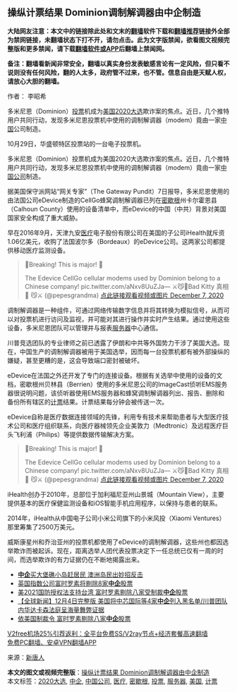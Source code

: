  <h2>操纵计票结果 Dominion调制解调器由中企制造</h2> <p class="notice"><b>大陆网友注意：本文中的链接除此处和文末的<a href="https://github.com/bannedbook/fanqiang" >翻墙</a>软件下载和<a href="https://github.com/killgcd/justmysocks/blob/master/README.md">翻墙推荐</a>链接外全部为禁网链接，未翻墙状态下打不开，请勿点击。此为文字版禁闻，欲看图文视频完整版和更多禁闻，请下载<a href="https://github.com/bannedbook/fanqiang">翻墙软件或APP</a>后翻墙上禁闻网。</p><p>备注：翻墙看新闻非常安全，翻墙以真实身份发表敏感言论有一定风险，但只看不说则没有任何风险，翻的人太多，政府管不过来，也不管。信息自由是天赋人权，请放心大胆的翻墙。</b></p>  <div class="entry"> <p>作者： 李昭希</p> <p id="summary">多米尼恩（Dominion）<a href="https://www.bannedbook.org/bnews/tag/%E6%8A%95%E7%A5%A8/" class="st_tag internal_tag" rel="tag" title="标签 投票 下的日志">投票</a>机成为<a href="https://www.bannedbook.org/bnews/tag/%e7%be%8e%e5%9b%bd/" class="st_tag internal_tag" rel="tag" title="标签 美国 下的日志">美国</a><a href="https://www.bannedbook.org/bnews/tag/2020%e5%a4%a7%e9%80%89/" class="st_tag internal_tag" rel="tag" title="标签 2020大选 下的日志">2020大选</a>欺诈案的焦点。近日，几个推特用户共同行动，发现多米尼恩投票机中使用的调制解调器（modem）竟由一家<span class='wp_keywordlink_affiliate'><a href="https://www.bannedbook.org/" title="中国" target="_blank">中国</a></span>公司制造。</p> <p id="conimg">10月29日，华盛顿特区投票站的一台电子投票机。</p> <p>多米尼恩（Dominion）投票机成为美国2020大选欺诈案的焦点。近日，几个推特用户共同行动，发现多米尼恩投票机中使用的调制解调器（modem）竟由一家<a href="https://www.bannedbook.org/bnews/tag/%E4%B8%AD%E5%9B%BD%E5%85%AC%E5%8F%B8/" class="st_tag internal_tag" rel="tag" title="标签 中国公司 下的日志">中国公司</a>制造。</p>  <p>据美国保守派网站“网关专家”（The Gateway Pundit）7日报导，多米尼恩使用的由法国公司eDevice制造的CellGo蜂窝调制解调器已列在<a href="https://www.bannedbook.org/bnews/tag/%E5%AF%86%E6%AD%87%E6%A0%B9/" class="st_tag internal_tag" rel="tag" title="标签 密歇根 下的日志">密歇根</a>州卡尔霍恩县（Calhoun County）使用的设备清单中，而eDevice的中国（中共）背景对美国国家安全构成了重大威胁。</p> <p>早在2016年9月，天津九安<a href="https://www.bannedbook.org/bnews/tag/%E5%8C%BB%E7%96%97/" class="st_tag internal_tag" rel="tag" title="标签 医疗 下的日志">医疗</a>电子股份有限公司在美国的子公司iHealth就斥资1.06亿美元，收购了法国波尔多（Bordeaux）的eDevice公司。这两家公司都提供移动医疗监测设备。</p> <blockquote><p>🚨Breaking! This is major! 🚨</p> <p>The Edevice CellGo cellular modems used by Dominion belong to a Chinese company! pic.twitter.com/aNxv8UuZJa— ⚔️😼🌹Bad Kitty 真相 🌹 😼⚔️ (@pepesgrandma) <a href="https://twitter.com/pepesgrandma/status/1335888318085681154?ref_src=twsrc%5Etfw">点此链接观看视频或图片 December 7, 2020</a></p> </blockquote> <p>调制解调器是一种组件，可通过网络传输数字信息并将其转换为模拟信号，从而可以对投票机进行访问及监视，并可能对其进行操作并实时产生结果。通过使用这些设备，多米尼恩团队可以管理并与报表<a href="https://www.bannedbook.org/bnews/tag/%E6%9C%8D%E5%8A%A1%E5%99%A8/" class="st_tag internal_tag" rel="tag" title="标签 服务器 下的日志">服务器</a>中心通信。</p> <p>川普竞选团队的专业律师之前已透露了伊朗和中共等外国势力干涉了美国大选。现在，中国生产的调制解调器被用于美国选举，因而每一台投票机都有被外部操纵的嫌疑，甚至更糟的是，这会导致端口密封被破坏。</p> <p>eDevice在法国之外还开发了专门的连接设备。根据有关选举中使用的设备的文档，密歇根州贝林县（Berrien）使用的多米尼恩公司的ImageCast侦听EMS服务器很说明问题，该侦听器使用EMS服务器和蜂窝调制解调器列出、报告、删除和备份所有辖区的<a href="https://www.bannedbook.org/bnews/tag/%E8%AE%A1%E7%A5%A8/" class="st_tag internal_tag" rel="tag" title="标签 计票 下的日志">计票</a>结果。计票结果每分钟会被传送一次。</p> <p>eDevice自称是医疗数据连接领域的先锋，利用专有技术来帮助患者与大型医疗技术公司和医疗组织联系，向医疗器械领先企业美敦力（Medtronic）及远程医疗巨头飞利浦（Philips）等提供数据传输解决方案。</p>  <blockquote><p>🚨Breaking! This is major! 🚨</p> <p>The Edevice CellGo cellular modems used by Dominion belong to a Chinese company! pic.twitter.com/aNxv8UuZJa— ⚔️😼🌹Bad Kitty 真相 🌹 😼⚔️ (@pepesgrandma) <a href="https://twitter.com/pepesgrandma/status/1335888318085681154?ref_src=twsrc%5Etfw">点此链接观看视频或图片 December 7, 2020</a></p></blockquote> <p>iHealth创办于2010年，总部位于加利福尼亚州山景城（Mountain View），主要提供基本的医疗保健监测设备和iOS智能手机应用程序，以保持与患者的联系。</p> <p>2014年，iHealth从中国电子公司小米公司旗下的小米风投（Xiaomi Ventures）那里筹集了2500万美元。</p>  <p>威斯康星州和乔治亚州的投票机都使用了eDevice的调制解调器，这些州也都因选举欺诈而被起诉。现在，距离选举人团代表投票决定下一任总统已仅有一周的时间，而选举欺诈的有力证据仍在不断地揭露出来。</p> <ul class='op-related-articles' title='相关阅读'> <li><a href='https://www.bannedbook.org/bnews/taiwannews/20201209/1444314.html' target='_blank'><b>中企</b>买大堡礁小岛赶居民 澳洲岛民出妙招反击</a></li> <li><a href='https://www.bannedbook.org/bnews/comments/20201208/1443782.html' target='_blank'>英国指数公司富时罗素将剔除8家<b>中企</b>股票</a></li> <li><a href='https://www.bannedbook.org/bnews/bannedvideo/20201206/1442900.html' target='_blank'>美2021国防授权法支持台湾 富时罗素剔除八家受制裁<b>中企</b>股票</a></li> <li><a href='https://www.bannedbook.org/bnews/bannedvideo/20201205/1442662.html' target='_blank'>【全球新闻】12月4日完整版 美国将中芯国际等4家<b>中企</b>列入黑名单/川普团队 内华达卡森法庭呈海量舞弊证据</a></li> <li><a href='https://www.bannedbook.org/bnews/cbnews/20201205/1442445.html' target='_blank'>依美国制裁令 富时罗素剔除八家<b>中企</b>股票</a></li> </ul> <p class="texttj"> <a href="https://github.com/bannedbook/fanqiang/wiki/V2ray%E6%9C%BA%E5%9C%BA" target="_blank">V2free机场25%引荐返利：全平台免费SS/V2ray节点+经济套餐高速翻墙</a><br/> <a href="https://github.com/bannedbook/fanqiang/wiki/%E7%A6%81%E9%97%BB%E7%BD%91%E5%AE%89%E5%8D%93%E7%BF%BB%E5%A2%99%E6%96%B0%E9%97%BBAPP" target="_blank">免费PC翻墙、安卓VPN翻墙APP</a></p><p> 来源：<span class='wp_keywordlink_affiliate'><a href="https://www.ntdtv.com/" title="新唐人">新唐人</a></span> </p><a name='sharetosocial'></a>       <div><b>本文的图文或视频完整版</b>：<a href='https://www.bannedbook.org/bnews/cbnews/20201209/1444404.html'>操纵计票结果 Dominion调制解调器由中企制造</a></div>  </div><!--END ENTRY--> <div class="postfooter"> <div>本文标签：<a href="https://www.bannedbook.org/bnews/tag/2020%e5%a4%a7%e9%80%89/" rel="tag">2020大选</a>, <a href="https://www.bannedbook.org/bnews/tag/%E4%B8%AD%E4%BC%81/" rel="tag">中企</a>, <a href="https://www.bannedbook.org/bnews/tag/%E4%B8%AD%E5%9B%BD%E5%85%AC%E5%8F%B8/" rel="tag">中国公司</a>, <a href="https://www.bannedbook.org/bnews/tag/%E5%8C%BB%E7%96%97/" rel="tag">医疗</a>, <a href="https://www.bannedbook.org/bnews/tag/%E5%AF%86%E6%AD%87%E6%A0%B9/" rel="tag">密歇根</a>, <a href="https://www.bannedbook.org/bnews/tag/%E6%8A%95%E7%A5%A8/" rel="tag">投票</a>, <a href="https://www.bannedbook.org/bnews/tag/%E6%9C%8D%E5%8A%A1%E5%99%A8/" rel="tag">服务器</a>, <a href="https://www.bannedbook.org/bnews/tag/%e7%be%8e%e5%9b%bd/" rel="tag">美国</a>, <a href="https://www.bannedbook.org/bnews/tag/%E8%AE%A1%E7%A5%A8/" rel="tag">计票</a></div>  </div><!--END POSTFOOTER--> 
